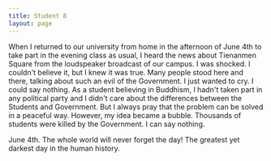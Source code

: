 ```yaml
---
title: Student 8
layout: page
---
```

When I returned to our university from home in the afternoon of June 4th to take part in the evening class as usual, I heard the news about Tienanmen Square from the loudspeaker broadcast of our campus.  I was shocked. I couldn't believe it, but I knew it was true.  Many people stood here and there, talking about such an evil of the Government.  I just wanted to cry.  I could say nothing.  As a student believing in Buddhism, I hadn't taken part in any political party and I didn't care about the differences between the Students and Government.  But I always pray that the problem can be solved in a peaceful way.  However, my idea became a bubble. Thousands of students were killed by the Government.  I can say nothing.

June 4th.  The whole world will never forget the day!  The greatest yet darkest day in the human history.